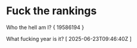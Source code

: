# Fuck the rankings

Who the hell am I?
{ 19586194 }

What fucking year is it?
[ 2025-06-23T09:46:40Z ]
